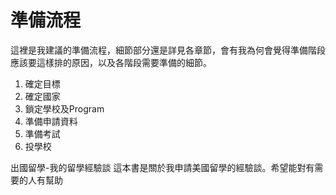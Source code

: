 # 準備流程

這裡是我建議的準備流程，細節部分還是詳見各章節，會有我為何會覺得準備階段應該要這樣排的原因，以及各階段需要準備的細節。

1. 確定目標
1. 確定國家
1. 鎖定學校及Program
1. 準備申請資料
1. 準備考試
1. 投學校

出國留學-我的留學經驗談
這本書是關於我申請美國留學的經驗談。希望能對有需要的人有幫助